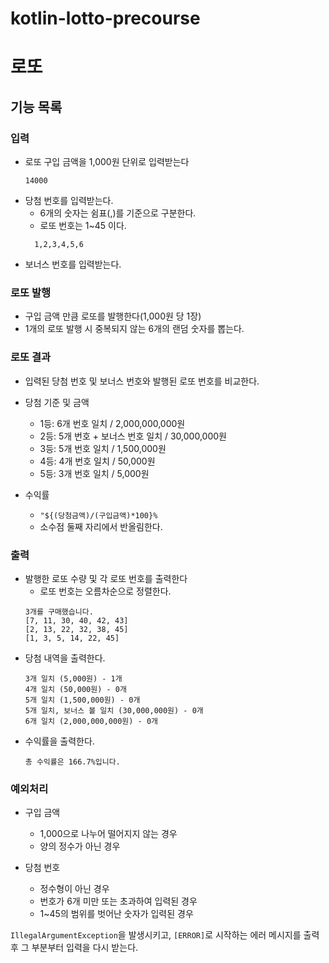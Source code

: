 # kotlin-lotto-precourse

# 로또

## 기능 목록

### 입력

- 로또 구입 금액을 1,000원 단위로 입력받는다
    ```
    14000
    ```
- 당첨 번호를 입력받는다.
    - 6개의 숫자는 쉼표(,)를 기준으로 구분한다.
    - 로또 번호는 1~45 이다.
  ```
    1,2,3,4,5,6
  ```
- 보너스 번호를 입력받는다.

### 로또 발행

- 구입 금액 만큼 로또를 발행한다(1,000원 당 1장)
- 1개의 로또 발행 시 중복되지 않는 6개의 랜덤 숫자를 뽑는다.

### 로또 결과

- 입력된 당첨 번호 및 보너스 번호와 발행된 로또 번호를 비교한다.

- 당첨 기준 및 금액
    - 1등: 6개 번호 일치 / 2,000,000,000원
    - 2등: 5개 번호 + 보너스 번호 일치 / 30,000,000원
    - 3등: 5개 번호 일치 / 1,500,000원
    - 4등: 4개 번호 일치 / 50,000원
    - 5등: 3개 번호 일치 / 5,000원

- 수익률
    - `"${(당첨금액)/(구입금액)*100}%`
    - 소수점 둘째 자리에서 반올림한다.

### 출력

- 발행한 로또 수량 및 각 로또 번호를 출력한다
    - 로또 번호는 오름차순으로 정렬한다.
  ```
  3개를 구매했습니다.
  [7, 11, 30, 40, 42, 43] 
  [2, 13, 22, 32, 38, 45]
  [1, 3, 5, 14, 22, 45]
  ```
- 당첨 내역을 출력한다.
  ```
  3개 일치 (5,000원) - 1개
  4개 일치 (50,000원) - 0개
  5개 일치 (1,500,000원) - 0개
  5개 일치, 보너스 볼 일치 (30,000,000원) - 0개
  6개 일치 (2,000,000,000원) - 0개
  ```
- 수익률을 출력한다.
  ```
  총 수익률은 166.7%입니다.
  ```

### 예외처리

- 구입 금액
    - 1,000으로 나누어 떨어지지 않는 경우
    - 양의 정수가 아닌 경우

- 당첨 번호
    - 정수형이 아닌 경우
    - 번호가 6개 미만 또는 초과하여 입력된 경우
    - 1~45의 범위를 벗어난 숫자가 입력된 경우

`IllegalArgumentException`을 발생시키고, `[ERROR]`로 시작하는 에러 메시지를 출력 후 그 부분부터 입력을 다시 받는다.